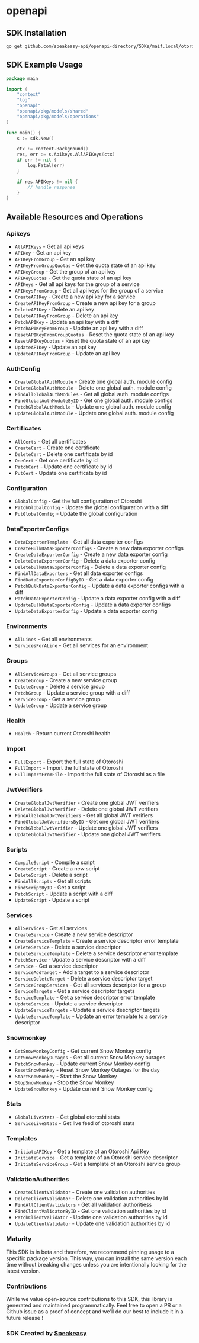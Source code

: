 # openapi

<!-- Start SDK Installation -->
## SDK Installation

```bash
go get github.com/speakeasy-api/openapi-directory/SDKs/maif.local/otoroshi/1.5.0-dev/go
```
<!-- End SDK Installation -->

## SDK Example Usage
<!-- Start SDK Example Usage -->
```go
package main

import (
    "context"
    "log"
    "openapi"
    "openapi/pkg/models/shared"
    "openapi/pkg/models/operations"
)

func main() {
    s := sdk.New()

    ctx := context.Background()
    res, err := s.Apikeys.AllAPIKeys(ctx)
    if err != nil {
        log.Fatal(err)
    }

    if res.APIKeys != nil {
        // handle response
    }
}
```
<!-- End SDK Example Usage -->

<!-- Start SDK Available Operations -->
## Available Resources and Operations


### Apikeys

* `AllAPIKeys` - Get all api keys
* `APIKey` - Get an api key
* `APIKeyFromGroup` - Get an api key
* `APIKeyFromGroupQuotas` - Get the quota state of an api key
* `APIKeyGroup` - Get the group of an api key
* `APIKeyQuotas` - Get the quota state of an api key
* `APIKeys` - Get all api keys for the group of a service
* `APIKeysFromGroup` - Get all api keys for the group of a service
* `CreateAPIKey` - Create a new api key for a service
* `CreateAPIKeyFromGroup` - Create a new api key for a group
* `DeleteAPIKey` - Delete an api key
* `DeleteAPIKeyFromGroup` - Delete an api key
* `PatchAPIKey` - Update an api key with a diff
* `PatchAPIKeyFromGroup` - Update an api key with a diff
* `ResetAPIKeyFromGroupQuotas` - Reset the quota state of an api key
* `ResetAPIKeyQuotas` - Reset the quota state of an api key
* `UpdateAPIKey` - Update an api key
* `UpdateAPIKeyFromGroup` - Update an api key

### AuthConfig

* `CreateGlobalAuthModule` - Create one global auth. module config
* `DeleteGlobalAuthModule` - Delete one global auth. module config
* `FindAllGlobalAuthModules` - Get all global auth. module configs
* `FindGlobalAuthModuleByID` - Get one global auth. module configs
* `PatchGlobalAuthModule` - Update one global auth. module config
* `UpdateGlobalAuthModule` - Update one global auth. module config

### Certificates

* `AllCerts` - Get all certificates
* `CreateCert` - Create one certificate
* `DeleteCert` - Delete one certificate by id
* `OneCert` - Get one certificate by id
* `PatchCert` - Update one certificate by id
* `PutCert` - Update one certificate by id

### Configuration

* `GlobalConfig` - Get the full configuration of Otoroshi
* `PatchGlobalConfig` - Update the global configuration with a diff
* `PutGlobalConfig` - Update the global configuration

### DataExporterConfigs

* `DataExporterTemplate` - Get all data exporter configs
* `CreateBulkDataExporterConfigs` - Create a new data exporter configs
* `CreateDataExporterConfig` - Create a new data exporter config
* `DeleteDataExporterConfig` - Delete a data exporter config
* `DeletebulkDataExporterConfig` - Delete a data exporter config
* `FindAllDataExporters` - Get all data exporter configs
* `FindDataExporterConfigByID` - Get a data exporter config
* `PatchBulkDataExporterConfig` - Update a data exporter configs with a diff
* `PatchDataExporterConfig` - Update a data exporter config with a diff
* `UpdateBulkDataExporterConfig` - Update a data exporter configs
* `UpdateDataExporterConfig` - Update a data exporter config

### Environments

* `AllLines` - Get all environments
* `ServicesForALine` - Get all services for an environment

### Groups

* `AllServiceGroups` - Get all service groups
* `CreateGroup` - Create a new service group
* `DeleteGroup` - Delete a service group
* `PatchGroup` - Update a service group with a diff
* `ServiceGroup` - Get a service group
* `UpdateGroup` - Update a service group

### Health

* `Health` - Return current Otoroshi health

### Import

* `FullExport` - Export the full state of Otoroshi
* `FullImport` - Import the full state of Otoroshi
* `FullImportFromFile` - Import the full state of Otoroshi as a file

### JwtVerifiers

* `CreateGlobalJwtVerifier` - Create one global JWT verifiers
* `DeleteGlobalJwtVerifier` - Delete one global JWT verifiers
* `FindAllGlobalJwtVerifiers` - Get all global JWT verifiers
* `FindGlobalJwtVerifiersByID` - Get one global JWT verifiers
* `PatchGlobalJwtVerifier` - Update one global JWT verifiers
* `UpdateGlobalJwtVerifier` - Update one global JWT verifiers

### Scripts

* `CompileScript` - Compile a script
* `CreateScript` - Create a new script
* `DeleteScript` - Delete a script
* `FindAllScripts` - Get all scripts
* `FindScriptByID` - Get a script
* `PatchScript` - Update a script with a diff
* `UpdateScript` - Update a script

### Services

* `AllServices` - Get all services
* `CreateService` - Create a new service descriptor
* `CreateServiceTemplate` - Create a service descriptor error template
* `DeleteService` - Delete a service descriptor
* `DeleteServiceTemplate` - Delete a service descriptor error template
* `PatchService` - Update a service descriptor with a diff
* `Service` - Get a service descriptor
* `ServiceAddTarget` - Add a target to a service descriptor
* `ServiceDeleteTarget` - Delete a service descriptor target
* `ServiceGroupServices` - Get all services descriptor for a group
* `ServiceTargets` - Get a service descriptor targets
* `ServiceTemplate` - Get a service descriptor error template
* `UpdateService` - Update a service descriptor
* `UpdateServiceTargets` - Update a service descriptor targets
* `UpdateServiceTemplate` - Update an error template to a service descriptor

### Snowmonkey

* `GetSnowMonkeyConfig` - Get current Snow Monkey config
* `GetSnowMonkeyOutages` - Get all current Snow Monkey ourages
* `PatchSnowMonkey` - Update current Snow Monkey config
* `ResetSnowMonkey` - Reset Snow Monkey Outages for the day
* `StartSnowMonkey` - Start the Snow Monkey
* `StopSnowMonkey` - Stop the Snow Monkey
* `UpdateSnowMonkey` - Update current Snow Monkey config

### Stats

* `GlobalLiveStats` - Get global otoroshi stats
* `ServiceLiveStats` - Get live feed of otoroshi stats

### Templates

* `InitiateAPIKey` - Get a template of an Otoroshi Api Key
* `InitiateService` - Get a template of an Otoroshi service descriptor
* `InitiateServiceGroup` - Get a template of an Otoroshi service group

### ValidationAuthorities

* `CreateClientValidator` - Create one validation authorities
* `DeleteClientValidator` - Delete one validation authorities by id
* `FindAllClientValidators` - Get all validation authoritiess
* `FindClientValidatorByID` - Get one validation authorities by id
* `PatchClientValidator` - Update one validation authorities by id
* `UpdateClientValidator` - Update one validation authorities by id
<!-- End SDK Available Operations -->

### Maturity

This SDK is in beta and therefore, we recommend pinning usage to a specific package version.
This way, you can install the same version each time without breaking changes unless you are intentionally
looking for the latest version.

### Contributions

While we value open-source contributions to this SDK, this library is generated and maintained programmatically.
Feel free to open a PR or a Github issue as a proof of concept and we'll do our best to include it in a future release !

### SDK Created by [Speakeasy](https://docs.speakeasyapi.dev/docs/using-speakeasy/client-sdks)
